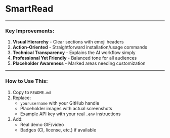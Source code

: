 # SmartRead
---

### Key Improvements:
1. **Visual Hierarchy** - Clear sections with emoji headers
2. **Action-Oriented** - Straightforward installation/usage commands
3. **Technical Transparency** - Explains the AI workflow simply
4. **Professional Yet Friendly** - Balanced tone for all audiences
5. **Placeholder Awareness** - Marked areas needing customization

---

### How to Use This:
1. Copy to `README.md`
2. Replace:
   - `yourusername` with your GitHub handle
   - Placeholder images with actual screenshots
   - Example API key with your real `.env` instructions
3. Add:
   - Real demo GIF/video
   - Badges (CI, license, etc.) if available

